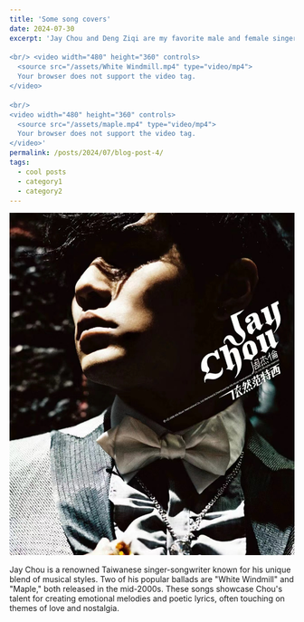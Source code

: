 ```yaml
---
title: 'Some song covers'
date: 2024-07-30
excerpt: 'Jay Chou and Deng Ziqi are my favorite male and female singers. Here are my covers of their songs. My skill level is modest, so please consider this as purely for fun and entertainment.

<br/> <video width="480" height="360" controls>
  <source src="/assets/White Windmill.mp4" type="video/mp4">
  Your browser does not support the video tag.
</video>

<br/>
<video width="480" height="360" controls>
  <source src="/assets/maple.mp4" type="video/mp4">
  Your browser does not support the video tag.
</video>'
permalink: /posts/2024/07/blog-post-4/
tags:
  - cool posts
  - category1
  - category2
---
```



<img src='/images/周杰伦.png'>

Jay Chou is a renowned Taiwanese singer-songwriter known for his unique blend of musical styles. Two of his popular ballads are "White Windmill" and "Maple," both released in the mid-2000s. These songs showcase Chou's talent for creating emotional melodies and poetic lyrics, often touching on themes of love and nostalgia.



